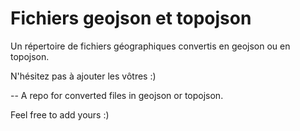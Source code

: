 Fichiers geojson et topojson
=================

Un répertoire de fichiers géographiques convertis en geojson ou en topojson.

N'hésitez pas à ajouter les vôtres :)

-- 
A repo for converted files in geojson or topojson.

Feel free to add yours :)